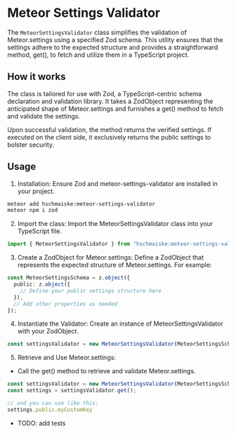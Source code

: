 # Meteor Settings Validator

The `MeteorSettingsValidator` class simplifies the validation of Meteor.settings using a specified Zod schema. This utility ensures that the settings adhere to the expected structure and provides a straightforward method, get(), to fetch and utilize them in a TypeScript project.

## How it works

The class is tailored for use with Zod, a TypeScript-centric schema declaration and validation library. It takes a ZodObject representing the anticipated shape of Meteor.settings and furnishes a get() method to fetch and validate the settings.

Upon successful validation, the method returns the verified settings. If executed on the client side, it exclusively returns the public settings to bolster security.

## Usage

1. Installation: Ensure Zod and meteor-settings-validator are installed in your project.

```bash
meteor add hschmaiske:meteor-settings-validator
meteor npm i zod
```

2. Import the class: Import the MeteorSettingsValidator class into your TypeScript file.
```typescript
import { MeteorSettingsValidator } from "hschmaiske:meteor-settings-validator";
```

3. Create a ZodObject for Meteor.settings: Define a ZodObject that represents the expected structure of Meteor.settings. For example:
```typescript
const MeteorSettingsSchema = z.object({
  public: z.object({
    // Define your public settings structure here
  }),
  // Add other properties as needed
});
```
4. Instantiate the Validator: Create an instance of MeteorSettingsValidator with your ZodObject.
```typescript
const settingsValidator = new MeteorSettingsValidator(MeteorSettingsSchema);
```

5. Retrieve and Use Meteor.settings:
- Call the get() method to retrieve and validate Meteor.settings.
```typescript
const settingsValidator = new MeteorSettingsValidator(MeteorSettingsSchema);
const settings = settingsValidator.get();

// and you can use like this:
settings.public.myCustomKey
```

- TODO: add tests
